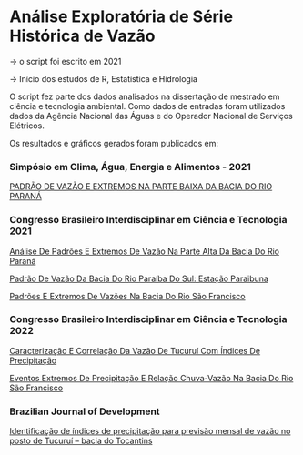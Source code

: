 # Análise Exploratória de Série Histórica de Vazão

 -> o script foi escrito em 2021
 
 -> Início dos estudos de R, Estatística e Hidrologia
 
O script fez parte dos dados analisados na dissertação de mestrado em ciência e tecnologia ambiental. Como dados de entradas foram utilizados dados da Agência Nacional das Águas e do Operador Nacional de Serviços Elétricos.

Os resultados e gráficos gerados foram publicados em:

### Simpósio em Clima, Água, Energia e Alimentos - 2021

[PADRÃO DE VAZÃO E EXTREMOS NA PARTE BAIXA DA BACIA DO RIO PARANÁ](https://proceedings.science/simclea-2021/trabalhos/padrao-de-vazao-e-extremos-na-parte-baixa-da-bacia-do-rio-parana?lang=pt-br)

### Congresso Brasileiro Interdisciplinar em Ciência e Tecnologia 2021

[Análise De Padrões E Extremos De Vazão Na Parte Alta Da Bacia Do Rio Paraná](https://www.even3.com.br/anais/cobicet/394389-analise-de-padroes-e-extremos-de-vazao-na-parte-alta-da-bacia-do-rio-parana/)

[Padrão De Vazão Da Bacia Do Rio Paraíba Do Sul: Estação Paraibuna](https://www.even3.com.br/anais/cobicet/394176-padrao-de-vazao-da-bacia-do-rio-paraiba-do-sul--estacao-paraibuna/)

[Padrões E Extremos De Vazões Na Bacia Do Rio São Francisco](https://www.even3.com.br/anais/cobicet/394142-padroes-e-extremos-de-vazoes-na-bacia-do-rio-sao-francisco/)

### Congresso Brasileiro Interdisciplinar em Ciência e Tecnologia 2022

[Caracterização E Correlação Da Vazão De Tucuruí Com Índices De Precipitação](https://www.even3.com.br/anais/cobicet2022/508629-caracterizacao-e-correlacao-da-vazao-de-tucurui-com-indices-de-precipitacao/)

[Eventos Extremos De Precipitação E Relação Chuva-Vazão Na Bacia Do Rio São Francisco](https://www.even3.com.br/anais/cobicet2022/508500-eventos-extremos-de-precipitacao-e-relacao-chuva-vazao-na-bacia-do-rio-sao-francisco/)

### Brazilian Journal of Development

[Identificação de índices de precipitação para previsão mensal de vazão no posto de Tucuruí – bacia do Tocantins](https://ojs.brazilianjournals.com.br/ojs/index.php/BRJD/article/view/55273)
